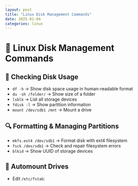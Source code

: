 ```yaml
---
layout: post
title: "Linux Disk Management Commands"
date: 2025-01-04
categories: linux
---
```


# 💾 Linux Disk Management Commands

## 📝 Checking Disk Usage
- `df -h` → Show disk space usage in human-readable format
- `du -sh /folder/` → Show size of a folder
- `lsblk` → List all storage devices
- `fdisk -l` → Show partition information
- `mount /dev/sdb1 /mnt` → Mount a drive

## 🔍 Formatting & Managing Partitions
- `mkfs.ext4 /dev/sdb1` → Format disk with ext4 filesystem
- `fsck /dev/sdb1` → Check and repair filesystem errors
- `blkid` → Show UUID of storage devices

## 🚀 Automount Drives
- Edit `/etc/fstab`:
